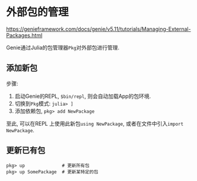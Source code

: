 # 外部包的管理

https://genieframework.com/docs/genie/v5.11/tutorials/Managing-External-Packages.html

Genie通过Julia的包管理器`Pkg`对外部包进行管理.

## 添加新包

步骤:

1. 启动Genie的REPL, `$bin/repl`, 则会自动加载App的包环境.
2. 切换到`Pkg`模式: `julia> ]`
3. 添加依赖包, `pkg> add NewPackage`

至此, 可以在REPL 上使用此新包`using NewPackage`, 或者在文件中引入`import NewPackage`.

## 更新已有包

```shell
pkg> up              # 更新所有包
pkg> up SomePackage  # 更新某特定的包
```

